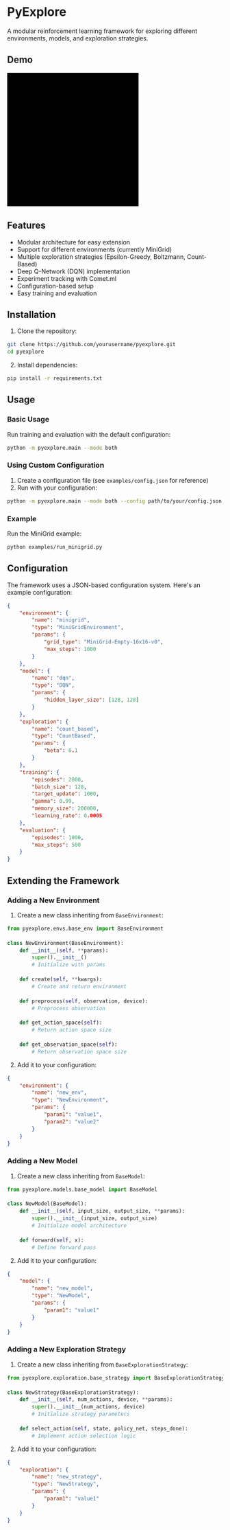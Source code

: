 # PyExplore

A modular reinforcement learning framework for exploring different environments, models, and exploration strategies.

## Demo
![image](dqn.gif)

## Features

- Modular architecture for easy extension
- Support for different environments (currently MiniGrid)
- Multiple exploration strategies (Epsilon-Greedy, Boltzmann, Count-Based)
- Deep Q-Network (DQN) implementation
- Experiment tracking with Comet.ml
- Configuration-based setup
- Easy training and evaluation

## Installation

1. Clone the repository:
```bash
git clone https://github.com/yourusername/pyexplore.git
cd pyexplore
```

2. Install dependencies:
```bash
pip install -r requirements.txt
```

## Usage

### Basic Usage

Run training and evaluation with the default configuration:

```bash
python -m pyexplore.main --mode both
```

### Using Custom Configuration

1. Create a configuration file (see `examples/config.json` for reference)
2. Run with your configuration:

```bash
python -m pyexplore.main --mode both --config path/to/your/config.json
```

### Example

Run the MiniGrid example:

```bash
python examples/run_minigrid.py
```

## Configuration

The framework uses a JSON-based configuration system. Here's an example configuration:

```json
{
    "environment": {
        "name": "minigrid",
        "type": "MiniGridEnvironment",
        "params": {
            "grid_type": "MiniGrid-Empty-16x16-v0",
            "max_steps": 1000
        }
    },
    "model": {
        "name": "dqn",
        "type": "DQN",
        "params": {
            "hidden_layer_size": [128, 128]
        }
    },
    "exploration": {
        "name": "count_based",
        "type": "CountBased",
        "params": {
            "beta": 0.1
        }
    },
    "training": {
        "episodes": 2000,
        "batch_size": 128,
        "target_update": 1000,
        "gamma": 0.99,
        "memory_size": 200000,
        "learning_rate": 0.0005
    },
    "evaluation": {
        "episodes": 1000,
        "max_steps": 500
    }
}
```

## Extending the Framework

### Adding a New Environment

1. Create a new class inheriting from `BaseEnvironment`:
```python
from pyexplore.envs.base_env import BaseEnvironment

class NewEnvironment(BaseEnvironment):
    def __init__(self, **params):
        super().__init__()
        # Initialize with params
        
    def create(self, **kwargs):
        # Create and return environment
        
    def preprocess(self, observation, device):
        # Preprocess observation
        
    def get_action_space(self):
        # Return action space size
        
    def get_observation_space(self):
        # Return observation space size
```

2. Add it to your configuration:
```json
{
    "environment": {
        "name": "new_env",
        "type": "NewEnvironment",
        "params": {
            "param1": "value1",
            "param2": "value2"
        }
    }
}
```

### Adding a New Model

1. Create a new class inheriting from `BaseModel`:
```python
from pyexplore.models.base_model import BaseModel

class NewModel(BaseModel):
    def __init__(self, input_size, output_size, **params):
        super().__init__(input_size, output_size)
        # Initialize model architecture
        
    def forward(self, x):
        # Define forward pass
```

2. Add it to your configuration:
```json
{
    "model": {
        "name": "new_model",
        "type": "NewModel",
        "params": {
            "param1": "value1"
        }
    }
}
```

### Adding a New Exploration Strategy

1. Create a new class inheriting from `BaseExplorationStrategy`:
```python
from pyexplore.exploration.base_strategy import BaseExplorationStrategy

class NewStrategy(BaseExplorationStrategy):
    def __init__(self, num_actions, device, **params):
        super().__init__(num_actions, device)
        # Initialize strategy parameters
        
    def select_action(self, state, policy_net, steps_done):
        # Implement action selection logic
```

2. Add it to your configuration:
```json
{
    "exploration": {
        "name": "new_strategy",
        "type": "NewStrategy",
        "params": {
            "param1": "value1"
        }
    }
}
```




